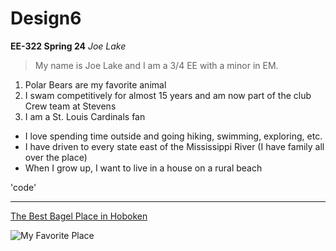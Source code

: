 # Design6
**EE-322 Spring 24**
*Joe Lake*

> My name is Joe Lake and I am a 3/4 EE with a minor in EM.

1. Polar Bears are my favorite animal
2. I swam competitively for almost 15 years and am now part of the club Crew team at Stevens
3. I am a St. Louis Cardinals fan

- I love spending time outside and going hiking, swimming, exploring, etc.
- I have driven to every state east of the Mississippi River (I have family all over the place)
- When I grow up, I want to live in a house on a rural beach

'code'

---

[The Best Bagel Place in Hoboken](https://www.obagel.net)

![My Favorite Place](![glassylake](https://github.com/jlake503/Design6/assets/116931978/93d8f332-1bee-4689-aa2f-80c671c1d567))
